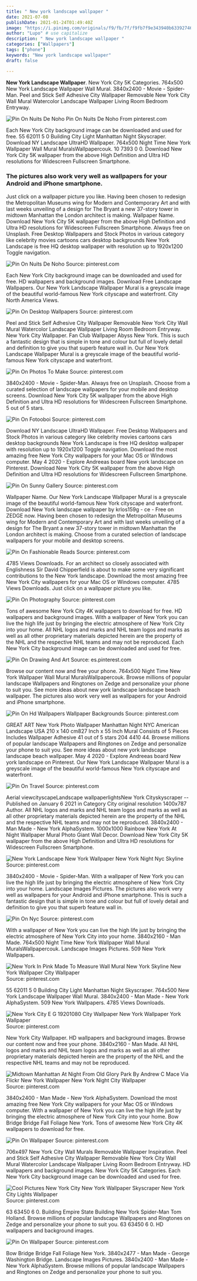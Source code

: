 ```yaml
---
title: " New york landscape wallpaper "
date: 2021-07-08
publishDate: 2021-01-24T01:49:40Z
image: "https://i.pinimg.com/originals/f9/fb/7f/f9fb7f9e343940b633927468f4f2d5c4.jpg"
author: "Lupo" # use capitalize
description: " New york landscape wallpaper "
categories: ["Wallpapers"]
tags: ["phone"]
keywords: "New york landscape wallpaper"
draft: false

---
```



**New York Landscape Wallpaper**. New York City 5K Categories. 764x500 New York Landscape Wallpaper Wall Mural. 3840x2400 - Movie - Spider-Man. Peel and Stick Self Adhesive City Wallpaper Removable New York City Wall Mural Watercolor Landscape Wallpaper Living Room Bedroom Entryway.

![Pin On Nuits De Noho](https://i.pinimg.com/originals/0c/c0/69/0cc069b32b7d2f4247910c5e26ecd47d.jpg "Pin On Nuits De Noho")
Pin On Nuits De Noho From pinterest.com


Each New York City background image can be downloaded and used for free. 55 62011 5 0 Building City Light Manhattan Night Skyscraper. Download NY Landscape UltraHD Wallpaper. 764x500 Night Time New York Wallpaper Wall Mural MuralsWallpapercouk. 10 7393 0 0. Download New York City 5K wallpaper from the above High Definition and Ultra HD resolutions for Widescreen Fullscreen Smartphone.

### The pictures also work very well as wallpapers for your Android and iPhone smartphone.

Just click on a wallpaper picture you like. Having been chosen to redesign the Metropolitan Museums wing for Modern and Contemporary Art and with last weeks unveiling of a design for The Bryant a new 37-story tower in midtown Manhattan the London architect is making. Wallpaper Name. Download New York City 5K wallpaper from the above High Definition and Ultra HD resolutions for Widescreen Fullscreen Smartphone. Always free on Unsplash. Free Desktop Wallpapers and Stock Photos in various category like celebrity movies cartoons cars desktop backgrounds New York Landscape is free HQ desktop wallpaper with resolution up to 1920x1200 Toggle navigation.


![Pin On Nuits De Noho](https://i.pinimg.com/originals/0c/c0/69/0cc069b32b7d2f4247910c5e26ecd47d.jpg "Pin On Nuits De Noho")
Source: pinterest.com

Each New York City background image can be downloaded and used for free. HD wallpapers and background images. Download Free Landscape Wallpapers. Our New York Landscape Wallpaper Mural is a greyscale image of the beautiful world-famous New York cityscape and waterfront. City North America Views.

![Pin On Desktop Wallpapers](https://i.pinimg.com/originals/92/0a/b3/920ab33417f9ce7a40fbb8b2380693ea.jpg "Pin On Desktop Wallpapers")
Source: pinterest.com

Peel and Stick Self Adhesive City Wallpaper Removable New York City Wall Mural Watercolor Landscape Wallpaper Living Room Bedroom Entryway. New York City Wallpaper. Fan Club Wallpaper Abyss New York. This is such a fantastic design that is simple in tone and colour but full of lovely detail and definition to give you that superb feature wall in. Our New York Landscape Wallpaper Mural is a greyscale image of the beautiful world-famous New York cityscape and waterfront.

![Pin On Photos To Make](https://i.pinimg.com/originals/81/07/c5/8107c57095e7029ec745546316a96f1a.jpg "Pin On Photos To Make")
Source: pinterest.com

3840x2400 - Movie - Spider-Man. Always free on Unsplash. Choose from a curated selection of landscape wallpapers for your mobile and desktop screens. Download New York City 5K wallpaper from the above High Definition and Ultra HD resolutions for Widescreen Fullscreen Smartphone. 5 out of 5 stars.

![Pin On Fotooboi](https://i.pinimg.com/originals/4f/27/a8/4f27a84675e3beac55f6a3e51c35330f.jpg "Pin On Fotooboi")
Source: pinterest.com

Download NY Landscape UltraHD Wallpaper. Free Desktop Wallpapers and Stock Photos in various category like celebrity movies cartoons cars desktop backgrounds New York Landscape is free HQ desktop wallpaper with resolution up to 1920x1200 Toggle navigation. Download the most amazing free New York City wallpapers for your Mac OS or Windows computer. May 4 2020 - Explore Andreeas board New york landscape on Pinterest. Download New York City 5K wallpaper from the above High Definition and Ultra HD resolutions for Widescreen Fullscreen Smartphone.

![Pin On Sunny Gallery](https://i.pinimg.com/originals/39/ec/45/39ec45b251637fb91f4fd5049bf4e137.jpg "Pin On Sunny Gallery")
Source: pinterest.com

Wallpaper Name. Our New York Landscape Wallpaper Mural is a greyscale image of the beautiful world-famous New York cityscape and waterfront. Download New York landscape wallpaper by krlos159g - ce - Free on ZEDGE now. Having been chosen to redesign the Metropolitan Museums wing for Modern and Contemporary Art and with last weeks unveiling of a design for The Bryant a new 37-story tower in midtown Manhattan the London architect is making. Choose from a curated selection of landscape wallpapers for your mobile and desktop screens.

![Pin On Fashionable Reads](https://i.pinimg.com/originals/23/ae/00/23ae001137a4dd9927980252bdb1ce89.jpg "Pin On Fashionable Reads")
Source: pinterest.com

4785 Views Downloads. For an architect so closely associated with Englishness Sir David Chipperfield is about to make some very significant contributions to the New York landscape. Download the most amazing free New York City wallpapers for your Mac OS or Windows computer. 4785 Views Downloads. Just click on a wallpaper picture you like.

![Pin On Photography](https://i.pinimg.com/originals/b6/96/be/b696bec9d919607b01c56e32e43047be.jpg "Pin On Photography")
Source: pinterest.com

Tons of awesome New York City 4K wallpapers to download for free. HD wallpapers and background images. With a wallpaper of New York you can live the high life just by bringing the electric atmosphere of New York City into your home. All NHL logos and marks and NHL team logos and marks as well as all other proprietary materials depicted herein are the property of the NHL and the respective NHL teams and may not be reproduced. Each New York City background image can be downloaded and used for free.

![Pin On Drawing And Art](https://i.pinimg.com/originals/ca/a5/33/caa533c2ed15d48b9e90b9c90e9f3df1.jpg "Pin On Drawing And Art")
Source: es.pinterest.com

Browse our content now and free your phone. 764x500 Night Time New York Wallpaper Wall Mural MuralsWallpapercouk. Browse millions of popular landscape Wallpapers and Ringtones on Zedge and personalize your phone to suit you. See more ideas about new york landscape landscape beach wallpaper. The pictures also work very well as wallpapers for your Android and iPhone smartphone.

![Pin On Hd Wallpapers Wallpaper Backgrounds](https://i.pinimg.com/originals/23/30/03/2330031b198fe390f96ed052139081a6.jpg "Pin On Hd Wallpapers Wallpaper Backgrounds")
Source: pinterest.com

GREAT ART New York Photo Wallpaper Manhattan Night NYC American Landscape USA 210 x 140 cm827 Inch x 55 Inch Mural Consists of 5 Pieces Includes Wallpaper Adhesive 41 out of 5 stars 204 4410 44. Browse millions of popular landscape Wallpapers and Ringtones on Zedge and personalize your phone to suit you. See more ideas about new york landscape landscape beach wallpaper. May 4 2020 - Explore Andreeas board New york landscape on Pinterest. Our New York Landscape Wallpaper Mural is a greyscale image of the beautiful world-famous New York cityscape and waterfront.

![Pin On Travel](https://i.pinimg.com/originals/e5/2e/90/e52e90e44c10ed94daa14174ebc2ed02.jpg "Pin On Travel")
Source: pinterest.com

Aerial viewcityscapeLandscape wallpaperlightsNew York Cityskyscraper --Published on January 6 2021 in Category City original resolution 1400x787 Author. All NHL logos and marks and NHL team logos and marks as well as all other proprietary materials depicted herein are the property of the NHL and the respective NHL teams and may not be reproduced. 3840x2400 - Man Made - New York AlphaSystem. 1000x1000 Rainbow New York At Night Wallpaper Mural Photo Giant Wall Decor. Download New York City 5K wallpaper from the above High Definition and Ultra HD resolutions for Widescreen Fullscreen Smartphone.

![New York Landscape New York Wallpaper New York Night Nyc Skyline](https://i.pinimg.com/originals/ea/fd/32/eafd327860e774cf4a2847b066da1310.jpg "New York Landscape New York Wallpaper New York Night Nyc Skyline")
Source: pinterest.com

3840x2400 - Movie - Spider-Man. With a wallpaper of New York you can live the high life just by bringing the electric atmosphere of New York City into your home. Landscape Images Pictures. The pictures also work very well as wallpapers for your Android and iPhone smartphone. This is such a fantastic design that is simple in tone and colour but full of lovely detail and definition to give you that superb feature wall in.

![Pin On Nyc](https://i.pinimg.com/600x315/05/fd/4e/05fd4e4fc2dab7cae3f7239b7d3f6294.jpg "Pin On Nyc")
Source: pinterest.com

With a wallpaper of New York you can live the high life just by bringing the electric atmosphere of New York City into your home. 3840x2160 - Man Made. 764x500 Night Time New York Wallpaper Wall Mural MuralsWallpapercouk. Landscape Images Pictures. 509 New York Wallpapers.

![New York In Pink Made To Measure Wall Mural New York Skyline New York Wallpaper City Wallpaper](https://i.pinimg.com/736x/3a/e4/19/3ae41940d205ca794c4380d70891a513.jpg "New York In Pink Made To Measure Wall Mural New York Skyline New York Wallpaper City Wallpaper")
Source: pinterest.com

55 62011 5 0 Building City Light Manhattan Night Skyscraper. 764x500 New York Landscape Wallpaper Wall Mural. 3840x2400 - Man Made - New York AlphaSystem. 509 New York Wallpapers. 4785 Views Downloads.

![New York City E G 19201080 City Wallpaper New York Wallpaper York Wallpaper](https://i.pinimg.com/originals/ee/2f/e6/ee2fe6f641f5b6e05e7335ed855af815.jpg "New York City E G 19201080 City Wallpaper New York Wallpaper York Wallpaper")
Source: pinterest.com

New York City Wallpaper. HD wallpapers and background images. Browse our content now and free your phone. 3840x2160 - Man Made. All NHL logos and marks and NHL team logos and marks as well as all other proprietary materials depicted herein are the property of the NHL and the respective NHL teams and may not be reproduced.

![Midtown Manhattan At Night From Old Glory Park By Andrew C Mace Via Flickr New York Wallpaper New York Night City Wallpaper](https://i.pinimg.com/originals/8b/28/a4/8b28a403baeb0d712dec1ebf693f30f0.jpg "Midtown Manhattan At Night From Old Glory Park By Andrew C Mace Via Flickr New York Wallpaper New York Night City Wallpaper")
Source: pinterest.com

3840x2400 - Man Made - New York AlphaSystem. Download the most amazing free New York City wallpapers for your Mac OS or Windows computer. With a wallpaper of New York you can live the high life just by bringing the electric atmosphere of New York City into your home. Bow Bridge Bridge Fall Foliage New York. Tons of awesome New York City 4K wallpapers to download for free.

![Pin On Wallpaper](https://i.pinimg.com/originals/04/08/d3/0408d311a806736bc0ced41cbcf4d05d.jpg "Pin On Wallpaper")
Source: pinterest.com

706x497 New York City Wall Murals Removable Wallpaper Inspiration. Peel and Stick Self Adhesive City Wallpaper Removable New York City Wall Mural Watercolor Landscape Wallpaper Living Room Bedroom Entryway. HD wallpapers and background images. New York City 5K Categories. Each New York City background image can be downloaded and used for free.

![Cool Pictures New York City New York Wallpaper Skyscraper New York City Lights Wallpaper](https://i.pinimg.com/originals/80/f5/da/80f5daea71d345f0dd5da24cf20f01ef.jpg "Cool Pictures New York City New York Wallpaper Skyscraper New York City Lights Wallpaper")
Source: pinterest.com

63 63450 6 0. Building Empire State Building New York Spider-Man Tom Holland. Browse millions of popular landscape Wallpapers and Ringtones on Zedge and personalize your phone to suit you. 63 63450 6 0. HD wallpapers and background images.

![Pin On Wallpaper](https://i.pinimg.com/originals/f9/fb/7f/f9fb7f9e343940b633927468f4f2d5c4.jpg "Pin On Wallpaper")
Source: pinterest.com

Bow Bridge Bridge Fall Foliage New York. 3840x2477 - Man Made - George Washington Bridge. Landscape Images Pictures. 3840x2400 - Man Made - New York AlphaSystem. Browse millions of popular landscape Wallpapers and Ringtones on Zedge and personalize your phone to suit you.

